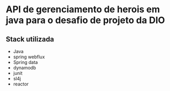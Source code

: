# API de gerenciamento de herois em java para o desafio de projeto da DIO
## Stack utilizada

  * Java
  * spring webflux
  * Spring data
  * dynamodb
  * junit
  * sl4j
  * reactor
  
